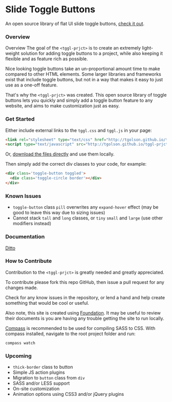 # Slide Toggle Buttons

An open source library of flat UI slide toggle buttons, [check it out](http://tgolson.github.io/tggl-prjct/).

### Overview

Overview
The goal of the ```<tggl-prjct>``` is to create an extremely light-weight solution for adding toggle buttons to a project, while also keeping it flexible and as feature rich as possible.

Nice looking toggle buttons take an un-proportional amount time to make compared to other HTML elements. Some larger libraries and frameworks exist that include toggle buttons, but not in a way that makes it easy to just use as a one-off feature.

That's why the ```<tggl-prjct>``` was created. This open source library of toggle buttons lets you quickly and simply add a toggle button feature to any website, and aims to make customization just as easy.

### Get Started

Either include external links to the ```tggl.css``` and ```tggl.js``` in your page:

```html
<link rel="stylesheet" type="text/css" href="http://tgolson.github.io/tggl-prjct/css/tggl.css">
<script type="text/javascript" src="http://tgolson.github.io/tggl-prjct/js/tggl.js"></script>
```
Or, [download the files directly](https://github.com/TGOlson/tggl-prjct/archive/gh-pages.zip) and use them locally.

Then simply add the correct div classes to your code, for example:

```html
<div class='toggle-button toggled'>
  <div class='toggle-circle border'></div>
</div>
```

### Known Issues

* ```toggle-button``` class ```pill``` overwrites any ```expand-hover``` effect (may be good to leave this way due to sizing issues)
* Cannot stack ```tall``` and ```long``` classes, or ```tiny``` ```small``` and ```large``` (use other modifiers instead)

### Documentation

[Ditto](http://tgolson.github.io/tggl-prjct/documentation.html)

### How to Contribute

Contribution to the ```<tggl-prjct>``` is greatly needed and greatly appreciated.

To contribute please fork this repo GitHub, then issue a pull request for any changes made.

Check for any know issues in the repository, or lend a hand and help create something that would be cool or useful.

Also note, this site is created using [Foundation](http://foundation.zurb.com/). It may be useful to review their documents is you are having any trouble getting the site to run locally.

[Compass](http://compass-style.org/) is recommended to be used for compiling SASS to CSS. With compass installed, navigate to the root project folder and run:

```compass watch```

### Upcoming

* ```thick-border``` class to button
* Simple JS action plugins
* Migration to ```button``` class from ```div```
* SASS and/or LESS support
* On-site customization
* Animation options using CSS3 and/or jQuery plugins